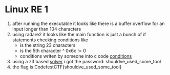 # Linux RE 1

1. after running the executable it looks like there is a buffer overflow for an input longer than 104 characters
1. using radare2 it looks like the main function is just a bunch of if statements checking conditions like
    - is the string 23 characters
    - is the 5th character ^ 0x6c != 0
    - conditions writen by someone into c code [conditions](https://pastebin.com/UHyGa22P)
1. using a z3 based [solver](https://pastebin.com/4LHcp1k7) i got the password: shouldve_used_some_tool
1. the flag is CodefestCTF{shouldve_used_some_tool}
